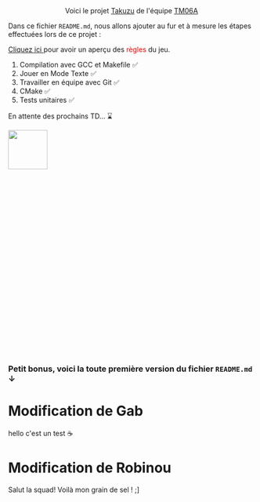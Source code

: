 
<center>Voici le projet <ins>Takuzu</ins> de l'équipe <ins>TM06A</ins></center> 

Dans ce fichier `README.md`, nous allons ajouter au fur et à mesure les étapes effectuées lors de ce projet :

<a href = "https://fr.wikipedia.org/wiki/Takuzu"> Cliquez ici </a> pour avoir un aperçu des <font color="red">règles</font> du jeu.


1. Compilation avec GCC et Makefile :white_check_mark:
2. Jouer en Mode Texte :white_check_mark:
3. Travailler en équipe avec Git :white_check_mark:
4. CMake :white_check_mark:
5. Tests unitaires :white_check_mark:

En attente des prochains TD... :hourglass:


<img src="https://images.squarespace-cdn.com/content/v1/52711462e4b0932c24aa05ae/1571058938982-RQDIAN589QQ2OJTM4OXW/image-asset.gif?format=300w" width="80" height="80"/>

<br>
<br>
<br>
<br>
<br>
<br>
<br>
<br>
<br>
<br>
<br>
<br>
<br>
<br>
<br>
<br>
<br>
<br>
<br>
<br>
<br>
<br>
<br>

















### Petit bonus, voici la toute première version du fichier `README.md` ↓

# Modification de Gab  
hello c'est un test :coffee:

# Modification de Robinou
Salut la squad! Voilà mon grain de sel ! ;]

